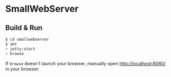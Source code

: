 # SmallWebServer #

## Build & Run ##

```sh
$ cd smallwebserver
$ sbt
> jetty:start
> browse
```

If `browse` doesn't launch your browser, manually open [http://localhost:8080/](http://localhost:8080/) in your browser.
